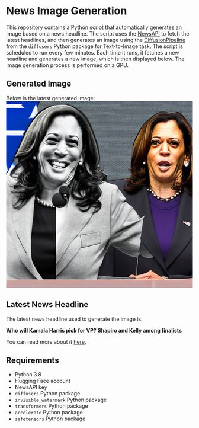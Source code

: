 # News Image Generation
This repository contains a Python script that automatically generates an image based on a news headline. The script uses the [NewsAPI](https://newsapi.org/) to fetch the latest headlines, and then generates an image using the [DiffusionPipeline](https://github.com/huggingface/diffusers) from the `diffusers` Python package for Text-to-Image task.
The script is scheduled to run every few minutes. Each time it runs, it fetches a new headline and generates a new image, which is then displayed below. The image generation process is performed on a GPU.

## Generated Image
Below is the latest generated image:
![Generated Image](image.png)

## Latest News Headline
The latest news headline used to generate the image is:

**Who will Kamala Harris pick for VP? Shapiro and Kelly among finalists**

You can read more about it [here](https://news.google.com/rss/articles/CBMiWkFVX3lxTE1CTHdHaDVvMnFYX25JZEFidXBuVDZfOGJ6RGxXYlBIWFpzWU9NbTEtQ0tlQ0VXQWxTQlVmelg0aU1Xd1cyV2xsVTlFQkVuNU1WUjRKN3hmQnNqUdIBX0FVX3lxTFBZQloxZWo4Q25pWU5ZVjhwaUY0MWFhWHNFa1NzYzB6NXZodUpzOTNqeDd2YmpGTUFwckZDVURiZlJuY0ZCcV9SOWduWTFMTHhFeWpOVlNTbkFFWk9tMkZJ?oc=5).

## Requirements
- Python 3.8
- Hugging Face account
- NewsAPI key
- `diffusers` Python package
- `invisible_watermark` Python package
- `transformers` Python package
- `accelerate` Python package
- `safetensors` Python package
